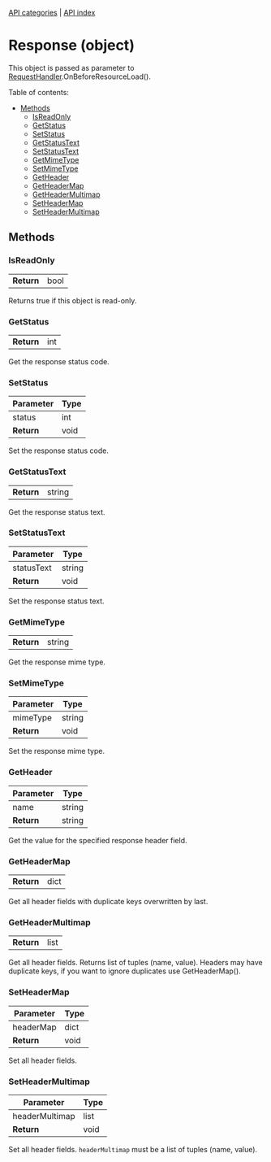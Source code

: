 [API categories](API-categories.md) | [API index](API-index.md)


# Response (object)

This object is passed as parameter to [RequestHandler](RequestHandler.md).OnBeforeResourceLoad().


Table of contents:
* [Methods](#methods)
  * [IsReadOnly](#isreadonly)
  * [GetStatus](#getstatus)
  * [SetStatus](#setstatus)
  * [GetStatusText](#getstatustext)
  * [SetStatusText](#setstatustext)
  * [GetMimeType](#getmimetype)
  * [SetMimeType](#setmimetype)
  * [GetHeader](#getheader)
  * [GetHeaderMap](#getheadermap)
  * [GetHeaderMultimap](#getheadermultimap)
  * [SetHeaderMap](#setheadermap)
  * [SetHeaderMultimap](#setheadermultimap)


## Methods


### IsReadOnly

| | |
| --- | --- |
| __Return__ | bool |

Returns true if this object is read-only.


### GetStatus

| | |
| --- | --- |
| __Return__ | int |

Get the response status code.


### SetStatus

| Parameter | Type |
| --- | --- |
| status | int |
| __Return__ | void |

Set the response status code.


### GetStatusText

| | |
| --- | --- |
| __Return__ | string |

Get the response status text.


### SetStatusText

| Parameter | Type |
| --- | --- |
| statusText | string |
| __Return__ | void |

Set the response status text.


### GetMimeType

| | |
| --- | --- |
| __Return__ | string |

Get the response mime type.


### SetMimeType

| Parameter | Type |
| --- | --- |
| mimeType | string |
| __Return__ | void |

Set the response mime type.


### GetHeader

| Parameter | Type |
| --- | --- |
| name | string |
| __Return__ | string |

Get the value for the specified response header field.


### GetHeaderMap

| | |
| --- | --- |
| __Return__ | dict |

Get all header fields with duplicate keys overwritten by last.


### GetHeaderMultimap

| | |
| --- | --- |
| __Return__ | list |

Get all header fields. Returns list of tuples (name, value). Headers may have duplicate keys, if you want to ignore duplicates use GetHeaderMap().


### SetHeaderMap

| Parameter | Type |
| --- | --- |
| headerMap | dict |
| __Return__ | void |

Set all header fields.


### SetHeaderMultimap

| Parameter | Type |
| --- | --- |
| headerMultimap | list |
| __Return__ | void |

Set all header fields. `headerMultimap` must be a list of tuples (name, value).
